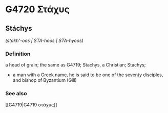 # G4720 Στάχυς

## Stáchys

_(stakh'-oos | STA-hoos | STA-hyoos)_

### Definition

a head of grain; the same as G4719; Stachys, a Christian; Stachys; 

- a man with a Greek name, he is said to be one of the seventy disciples, and bishop of Byzantium (Gill)

### See also

[[G4719|G4719 στάχυς]]
